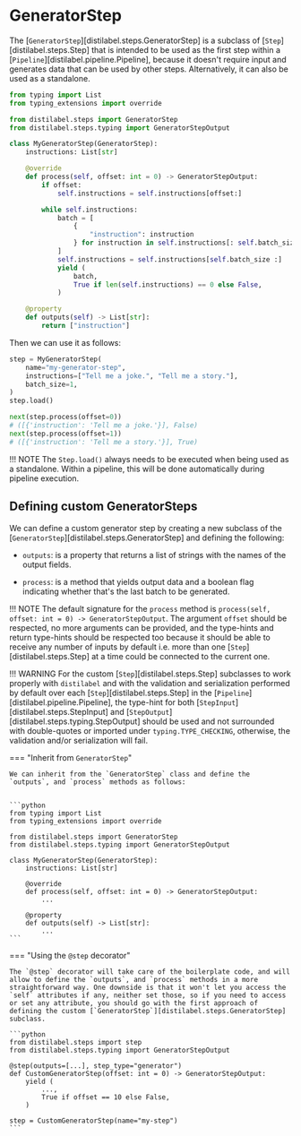 # GeneratorStep

The [`GeneratorStep`][distilabel.steps.GeneratorStep] is a subclass of [`Step`][distilabel.steps.Step] that is intended to be used as the first step within a [`Pipeline`][distilabel.pipeline.Pipeline], because it doesn't require input and generates data that can be used by other steps. Alternatively, it can also be used as a standalone.

```python
from typing import List
from typing_extensions import override

from distilabel.steps import GeneratorStep
from distilabel.steps.typing import GeneratorStepOutput

class MyGeneratorStep(GeneratorStep):
    instructions: List[str]

    @override
    def process(self, offset: int = 0) -> GeneratorStepOutput:
        if offset:
            self.instructions = self.instructions[offset:]

        while self.instructions:
            batch = [
                {
                    "instruction": instruction
                } for instruction in self.instructions[: self.batch_size]
            ]
            self.instructions = self.instructions[self.batch_size :]
            yield (
                batch,
                True if len(self.instructions) == 0 else False,
            )

    @property
    def outputs(self) -> List[str]:
        return ["instruction"]
```

Then we can use it as follows:

```python
step = MyGeneratorStep(
    name="my-generator-step",
    instructions=["Tell me a joke.", "Tell me a story."],
    batch_size=1,
)
step.load()

next(step.process(offset=0))
# ([{'instruction': 'Tell me a joke.'}], False)
next(step.process(offset=1))
# ([{'instruction': 'Tell me a story.'}], True)
```

!!! NOTE
    The `Step.load()` always needs to be executed when being used as a standalone. Within a pipeline, this will be done automatically during pipeline execution.

## Defining custom GeneratorSteps

We can define a custom generator step by creating a new subclass of the [`GeneratorStep`][distilabel.steps.GeneratorStep] and defining the following:

- `outputs`: is a property that returns a list of strings with the names of the output fields.

- `process`: is a method that yields output data and a boolean flag indicating whether that's the last batch to be generated.

!!! NOTE
    The default signature for the `process` method is `process(self, offset: int = 0) -> GeneratorStepOutput`. The argument `offset` should be respected, no more arguments can be provided, and the type-hints and return type-hints should be respected too because it should be able to receive any number of inputs by default i.e. more than one [`Step`][distilabel.steps.Step] at a time could be connected to the current one.

!!! WARNING
    For the custom [`Step`][distilabel.steps.Step] subclasses to work properly with `distilabel` and with the validation and serialization performed by default over each [`Step`][distilabel.steps.Step] in the [`Pipeline`][distilabel.pipeline.Pipeline], the type-hint for both [`StepInput`][distilabel.steps.StepInput] and [`StepOutput`][distilabel.steps.typing.StepOutput] should be used and not surrounded with double-quotes or imported under `typing.TYPE_CHECKING`, otherwise, the validation and/or serialization will fail.

=== "Inherit from `GeneratorStep`"

    We can inherit from the `GeneratorStep` class and define the `outputs`, and `process` methods as follows:


    ```python
    from typing import List
    from typing_extensions import override

    from distilabel.steps import GeneratorStep
    from distilabel.steps.typing import GeneratorStepOutput

    class MyGeneratorStep(GeneratorStep):
        instructions: List[str]

        @override
        def process(self, offset: int = 0) -> GeneratorStepOutput:
            ...

        @property
        def outputs(self) -> List[str]:
            ...
    ```

=== "Using the `@step` decorator"

    The `@step` decorator will take care of the boilerplate code, and will allow to define the `outputs`, and `process` methods in a more straightforward way. One downside is that it won't let you access the `self` attributes if any, neither set those, so if you need to access or set any attribute, you should go with the first approach of defining the custom [`GeneratorStep`][distilabel.steps.GeneratorStep] subclass.

    ```python
    from distilabel.steps import step
    from distilabel.steps.typing import GeneratorStepOutput

    @step(outputs=[...], step_type="generator")
    def CustomGeneratorStep(offset: int = 0) -> GeneratorStepOutput:
        yield (
            ...,
            True if offset == 10 else False,
        )

    step = CustomGeneratorStep(name="my-step")
    ```
